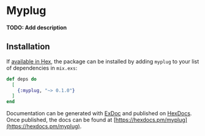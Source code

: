 # Myplug

**TODO: Add description**

## Installation

If [available in Hex](https://hex.pm/docs/publish), the package can be installed
by adding `myplug` to your list of dependencies in `mix.exs`:

```elixir
def deps do
  [
    {:myplug, "~> 0.1.0"}
  ]
end
```

Documentation can be generated with [ExDoc](https://github.com/elixir-lang/ex_doc)
and published on [HexDocs](https://hexdocs.pm). Once published, the docs can
be found at [https://hexdocs.pm/myplug](https://hexdocs.pm/myplug).

